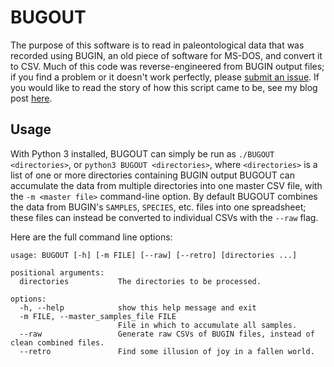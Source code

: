 # BUGOUT

The purpose of this software is to read in paleontological data that was recorded using BUGIN, an old piece of software for MS-DOS, and convert it to CSV.
Much of this code was reverse-engineered from BUGIN output files; if you find a problem or it doesn't work perfectly, please [submit an issue](https://github.com/GregDMeyer/bugout/issues).
If you would like to read the story of how this script came to be, see my blog post [here](https://gregkm.me/blog/posts/bugout/).

## Usage

With Python 3 installed, BUGOUT can simply be run as `./BUGOUT <directories>`, or `python3 BUGOUT <directories>`, where `<directories>` is a list of one or more directories containing BUGIN output
BUGOUT can accumulate the data from multiple directories into one master CSV file, with the `-m <master file>` command-line option.
By default BUGOUT combines the data from BUGIN's `SAMPLES`, `SPECIES`, etc. files into one spreadsheet; these files can instead be converted to individual CSVs with the `--raw` flag.

Here are the full command line options:

```
usage: BUGOUT [-h] [-m FILE] [--raw] [--retro] [directories ...]

positional arguments:
  directories           The directories to be processed.

options:
  -h, --help            show this help message and exit
  -m FILE, --master_samples_file FILE
                        File in which to accumulate all samples.
  --raw                 Generate raw CSVs of BUGIN files, instead of clean combined files.
  --retro               Find some illusion of joy in a fallen world.
```
